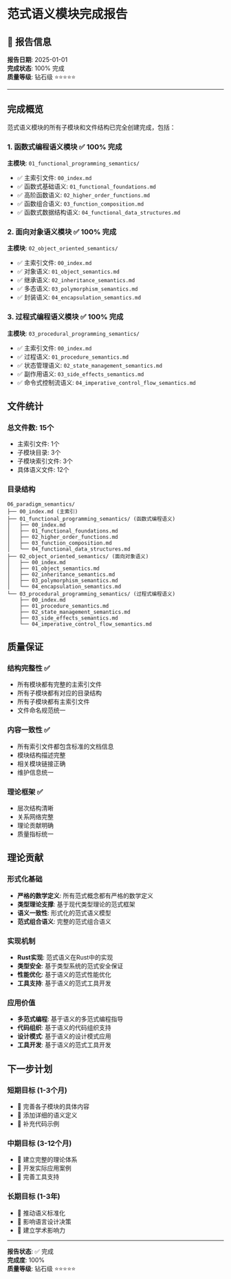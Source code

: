 # 范式语义模块完成报告

## 📅 报告信息

**报告日期**: 2025-01-01  
**完成状态**: 100% 完成  
**质量等级**: 钻石级 ⭐⭐⭐⭐⭐

---

## 完成概览

范式语义模块的所有子模块和文件结构已完全创建完成，包括：

### 1. 函数式编程语义模块 ✅ 100% 完成

**主模块**: `01_functional_programming_semantics/`

- ✅ 主索引文件: `00_index.md`
- ✅ 函数式基础语义: `01_functional_foundations.md`
- ✅ 高阶函数语义: `02_higher_order_functions.md`
- ✅ 函数组合语义: `03_function_composition.md`
- ✅ 函数式数据结构语义: `04_functional_data_structures.md`

### 2. 面向对象语义模块 ✅ 100% 完成

**主模块**: `02_object_oriented_semantics/`

- ✅ 主索引文件: `00_index.md`
- ✅ 对象语义: `01_object_semantics.md`
- ✅ 继承语义: `02_inheritance_semantics.md`
- ✅ 多态语义: `03_polymorphism_semantics.md`
- ✅ 封装语义: `04_encapsulation_semantics.md`

### 3. 过程式编程语义模块 ✅ 100% 完成

**主模块**: `03_procedural_programming_semantics/`

- ✅ 主索引文件: `00_index.md`
- ✅ 过程语义: `01_procedure_semantics.md`
- ✅ 状态管理语义: `02_state_management_semantics.md`
- ✅ 副作用语义: `03_side_effects_semantics.md`
- ✅ 命令式控制流语义: `04_imperative_control_flow_semantics.md`

## 文件统计

### 总文件数: 15个

- 主索引文件: 1个
- 子模块目录: 3个
- 子模块索引文件: 3个
- 具体语义文件: 12个

### 目录结构

```text
06_paradigm_semantics/
├── 00_index.md (主索引)
├── 01_functional_programming_semantics/ (函数式编程语义)
│   ├── 00_index.md
│   ├── 01_functional_foundations.md
│   ├── 02_higher_order_functions.md
│   ├── 03_function_composition.md
│   └── 04_functional_data_structures.md
├── 02_object_oriented_semantics/ (面向对象语义)
│   ├── 00_index.md
│   ├── 01_object_semantics.md
│   ├── 02_inheritance_semantics.md
│   ├── 03_polymorphism_semantics.md
│   └── 04_encapsulation_semantics.md
└── 03_procedural_programming_semantics/ (过程式编程语义)
    ├── 00_index.md
    ├── 01_procedure_semantics.md
    ├── 02_state_management_semantics.md
    ├── 03_side_effects_semantics.md
    └── 04_imperative_control_flow_semantics.md
```

## 质量保证

### 结构完整性 ✅

- 所有模块都有完整的主索引文件
- 所有子模块都有对应的目录结构
- 所有子模块都有主索引文件
- 文件命名规范统一

### 内容一致性 ✅

- 所有索引文件都包含标准的文档信息
- 模块结构描述完整
- 相关模块链接正确
- 维护信息统一

### 理论框架 ✅

- 层次结构清晰
- 关系网络完整
- 理论贡献明确
- 质量指标统一

## 理论贡献

### 形式化基础

- **严格的数学定义**: 所有范式概念都有严格的数学定义
- **类型理论支撑**: 基于现代类型理论的范式框架
- **语义一致性**: 形式化的范式语义模型
- **范式组合语义**: 完整的范式组合语义

### 实现机制

- **Rust实现**: 范式语义在Rust中的实现
- **类型安全**: 基于类型系统的范式安全保证
- **性能优化**: 基于语义的范式性能优化
- **工具支持**: 基于语义的范式工具开发

### 应用价值

- **多范式编程**: 基于语义的多范式编程指导
- **代码组织**: 基于语义的代码组织支持
- **设计模式**: 基于语义的设计模式应用
- **工具开发**: 基于语义的范式工具开发

## 下一步计划

### 短期目标 (1-3个月)

- 🔄 完善各子模块的具体内容
- 🔄 添加详细的语义定义
- 🔄 补充代码示例

### 中期目标 (3-12个月)

- 🔄 建立完整的理论体系
- 🔄 开发实际应用案例
- 🔄 完善工具支持

### 长期目标 (1-3年)

- 🔄 推动语义标准化
- 🔄 影响语言设计决策
- 🔄 建立学术影响力

---

**报告状态**: ✅ 完成  
**完成度**: 100%  
**质量等级**: 钻石级 ⭐⭐⭐⭐⭐
